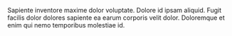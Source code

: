 Sapiente inventore maxime dolor voluptate. Dolore id ipsam aliquid. Fugit facilis dolor dolores sapiente ea earum corporis velit dolor. Doloremque et enim qui nemo temporibus molestiae id.